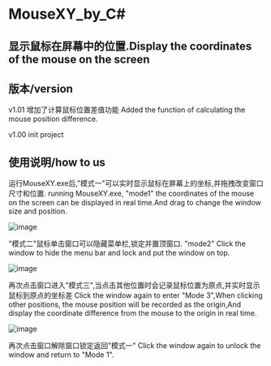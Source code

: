 # MouseXY_by_C#
显示鼠标在屏幕中的位置.Display the coordinates of the mouse on the screen
------------------------------------------------------------------------
版本/version
------------------------------------------------------------------------
v1.01
增加了计算鼠标位置差值功能
Added the function of calculating the mouse position difference.

v1.00
init project


使用说明/how to us
------------------------------------------------------------------------
运行MouseXY.exe后,"模式一"可以实时显示鼠标在屏幕上的坐标,并拖拽改变窗口尺寸和位置.
running MouseXY.exe, "mode1" the coordinates of the mouse on the screen can be displayed in real time.And drag to change the window size and position.

![image](https://user-images.githubusercontent.com/47740858/229290780-75210c0e-3526-4c81-9336-10aaeda43b99.png)

"模式二"鼠标单击窗口可以隐藏菜单栏,锁定并置顶窗口.
"mode2" Click the window to hide the menu bar and lock and put the window on top.

![image](https://user-images.githubusercontent.com/47740858/229290790-08071632-0cda-4d24-926e-68491329b6f9.png)

再次点击窗口进入"模式三",当点击其他位置时会记录鼠标位置为原点,并实时显示鼠标到原点的坐标差
Click the window again to enter "Mode 3",When clicking other positions, the mouse position will be recorded as the origin,And display the coordinate difference from the mouse to the origin in real time.

![image](https://user-images.githubusercontent.com/47740858/229290802-c426a573-ea0e-4005-99bb-6653ba0a879a.png)


再次点击窗口解除窗口锁定返回"模式一"
Click the window again to unlock the window and return to "Mode 1".